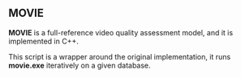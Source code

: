 ## MOVIE

**MOVIE** is a full-reference video quality assessment model, and it is implemented in C++.

This script is a wrapper around the original implementation, it runs **movie.exe** iteratively on a given database.